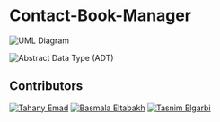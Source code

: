 # Contact-Book-Manager

![UML Diagram](https://i.imgur.com/JPwiO58.jpeg)


![Abstract Data Type (ADT)](https://i.imgur.com/zw4akee.jpeg)


## Contributors

[![Tahany Emad](https://avatars.githubusercontent.com/Tahanyemad16?v=4)](https://github.com/Tahanyemad16)
[![Basmala Eltabakh](https://avatars.githubusercontent.com/basmalaeltabakh?v=4)](https://github.com/basmalaeltabakh)
[![Tasnim Elgarbi](https://avatars.githubusercontent.com/tasnimelgarbi?v=4)](https://github.com/tasnimelgarbi)

